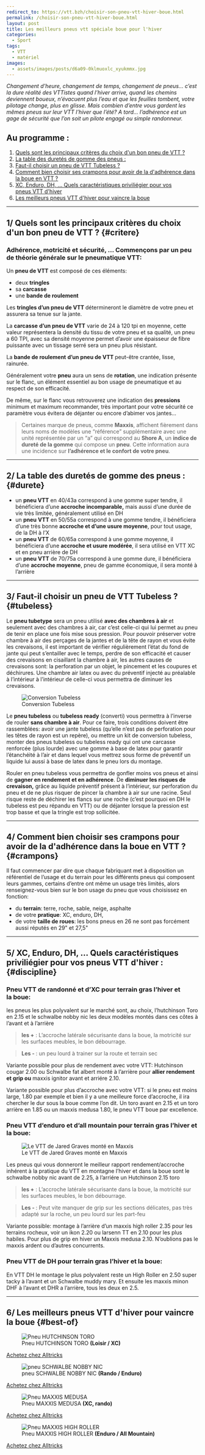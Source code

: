```yaml
---
redirect_to: https://vtt.bzh/choisir-son-pneu-vtt-hiver-boue.html
permalink: /choisir-son-pneu-vtt-hiver-boue.html
layout: post
title: Les meilleurs pneus vtt spéciale boue pour l'hiver
categories:
  - Sport
tags:
  - VTT
  - matériel
images:
  - assets/images/posts/d6a09-0klmuoxlc_xyukmmx.jpg
---
```


<em>Changement d’heure, changement de temps, changement de pneus… c’est la dure réalité des VTTistes quand l’hiver arrive, quand les chemins deviennent boueux, n’évacuent plus l’eau et que les feuilles tombent, votre pilotage change, plus en glisse. Mais combien d’entre vous gardent les mêmes pneus sur leur VTT l’hiver que l’été? A tord… l’adhérence est un gage de sécurité que l’on soit un pilote engagé ou simple randonneur.</em>

## Au programme :

1. [Quels sont les principaux critères du choix d'un bon pneu de VTT ?](#critere)
2. [La table des duretés de gomme des pneus :](#durete)
3. [Faut-il choisir un pneu de VTT Tubeless ?](#tubeless)
4. [Comment bien choisir ses crampons pour avoir de la d'adhérence dans la boue en VTT ?](#crampons)
5. [XC, Enduro, DH, ... Quels caractéristiques priviliégier pour vos pneus VTT d'hiver ](#discipline)
6. [Les meilleurs pneus VTT d'hiver pour vaincre la boue](#best-of)

<hr />

## 1/ Quels sont les principaux critères du choix d'un bon pneu de VTT ? {#critere}

### Adhérence, motricité et sécurité, ... Commençons par un peu de théorie générale sur le pneumatique VTT:

Un <strong>pneu de VTT</strong> est composé de ces éléments:

- deux <strong>tringles</strong>
- sa <strong>carcasse</strong>
- une <strong>bande de roulement</strong>

Les <strong>tringles d’un pneu de VTT </strong>détermineront le diamètre de votre pneu et assurera sa tenue sur la jante.

La <strong>carcasse</strong> <strong>d’un pneu de VTT</strong> varie de 24 à 120 tpi en moyenne, cette valeur représentera la densité du tissu de votre pneu et sa qualité, un pneu a 60 TPI, avec sa densité moyenne permet d’avoir une épaisseur de fibre puissante avec un tissage serré sera un pneu plus résistant.

La <strong>bande de roulement</strong> <strong>d’un pneu de VTT </strong>peut-être crantée, lisse, rainurée.

Généralement votre <strong>pneu</strong> aura un sens de <strong>rotation</strong>, une indication présente sur le flanc, un élément essentiel au bon usage de pneumatique et au respect de son efficacité.

De même, sur le flanc vous retrouverez une indication des <strong>pressions</strong> minimum et maximum recommander, très important pour votre sécurité ce paramètre vous évitera de déjanter ou encore d’abimer vos jantes…

<blockquote>
	Certaines marque de pneus, comme <strong>Maxxis</strong>, affichent fièrement dans leurs noms de modèles une “référence” supplémentaire avec une unité représentée par un “a” qui correspond au <strong>Shore A</strong>, un <strong>indice de dureté de la gomme</strong> qui compose un <strong>pneu</strong>. Cette information aura une incidence sur <strong>l’adhérence et le confort de votre pneu</strong>.</blockquote>
<hr />

## 2/ La table des duretés de gomme des pneus : {#durete}

- un <strong>pneu VTT</strong> en 40/43a correspond à une gomme super tendre, il bénéficiera d’une <strong>accroche incomparable,</strong> mais aussi d’une durée de vie très limitée, généralement utilisé en DH
- un <strong>pneu</strong> <strong>VTT</strong> en 50/55a correspond à une gomme tendre, il bénéficiera d’une très bonne <strong>accroche et d’une usure moyenne</strong>, pour tout usage, de la DH à l’X
- un <strong>pneu VTT</strong> de 60/65a correspond à une gomme moyenne, il bénéficiera d’une <strong>accroche et usure modérée</strong>, il sera utilisé en VTT XC et en pneu arrière de DH
- un <strong>pneu</strong> <strong>VTT</strong> de 70/75a correspond à une gomme dure, il bénéficiera d’une <strong>accroche moyenne</strong>, pneu de gamme économique, il sera monté à l’arrière

<hr />

## 3/ Faut-il choisir un pneu de VTT Tubeless ? {#tubeless}

Le <strong>pneu tubetype</strong> sera un pneu utilisé <strong>avec des chambres à air</strong> et seulement avec des chambres à air, car c’est celle-ci qui lui permet au pneu de tenir en place une fois mise sous pression. Pour pouvoir préserver votre chambre à air des perçages de la jantes et de la tête de rayon et vous évite les crevaisons, il est important de vérifier régulièrement l’état du fond de jante qui peut s’entailler avec le temps, perdre de son efficacité et causer des crevaisons en cisaillant la chambre à air, les autres causes de crevaisons sont: la perforation par un objet, le pincement et les coupures et déchirures. Une chambre air latex ou avec du préventif injecté au préalable à l’intérieur à l’intérieur de celle-ci vous permettra de diminuer les crevaisons.

<figure class="wp-caption">
	<img alt="Conversion Tubeless" src="{{ site.url }}/assets/images/posts/400bd-0ombzoecns3glpn7a.jpg" />
	<figcaption class="wp-caption-text">Conversion Tubeless</figcaption>
</figure>

Le <strong>pneu tubeless</strong> ou <strong>tubeless ready</strong> (converti) vous permettra à l’inverse de rouler <strong>sans chambre à air</strong>. Pour ce faire, trois conditions doivent être rassemblées: avoir une jante tubeless (qu’elle n’est pas de perforation pour les têtes de rayon est un repère), ou mettre un kit de conversion tubeless, monter des pneus tubeless ou tubeless ready qui ont une carcasse renforcée (plus lourde) avec une gomme à base de latex pour garantir l’étanchéité à l’air et dans lequel vous mettrez sous forme de préventif un liquide lui aussi à base de latex dans le pneu lors du montage.

Rouler en pneu tubeless vous permettra de gonfler moins vos pneus et ainsi de <strong>gagner en rendement et en adhérence</strong>. De <strong>diminuer les risques de crevaison,</strong> grâce au liquide préventif présent à l’intérieur, sur perforation du pneu et de ne plus risquer de pincer la chambre à air sur une racine. Seul risque reste de déchirer les flancs sur une roche (c’est pourquoi en DH le tubeless est peu répandu en VTT) ou de déjanter lorsque la pression est trop basse et que la tringle est trop sollicitée.

<hr />

## 4/ Comment bien choisir ses crampons pour avoir de la d'adhérence dans la boue en VTT ? {#crampons}

Il faut commencer par dire que chaque fabriquant met à disposition un référentiel de l’usage et du terrain pour les différents pneus qui composent leurs gammes, certains d’entre ont même un usage très limités, alors renseignez-vous bien sur le bon usage du pneu que vous choisissez en fonction:

- du <strong>terrain</strong>: terre, roche, sable, neige, asphalte
- de votre <strong>pratique</strong>: XC, enduro, DH, 
- de votre <strong>taille de roues</strong>: les bons pneus en 26 ne sont pas forcément aussi réputés en 29" et 27,5"

<hr />

## 5/ XC, Enduro, DH, ... Quels caractéristiques priviliégier pour vos pneus VTT d'hiver : {#discipline}

### Pneu VTT de randonné et d’XC pour terrain gras l’hiver et la boue:

les pneus les plus polyvalent sur le marché sont, au choix, l’hutchinson Toro en 2.15 et le schwalbe nobby nic les deux modèles montés dans ces côtes à l’avant et à l’arrière

<blockquote>

<strong>les +</strong> : L’accroche latérale sécurisante dans la boue, la motricité sur les surfaces meubles, le bon débourrage.</blockquote>

<blockquote>

<strong>Les - </strong>: un peu lourd à trainer sur la route et terrain sec</blockquote>

Variante possible pour plus de rendement avec votre VTT: Hutchinson cougar 2.00 ou Schwalbe fat albert monté à l’arrière pour <strong>allier rendement et grip ou</strong> maxxis ignitor avant et arriére 2.10.

Variante possible pour plus d’accroche avec votre VTT: si le pneu est moins large, 1.80 par exemple et bien il y a une meilleure force d’accroche, il ira chercher le dur sous la boue comme l’on dit. Un toro avant en 2.15 et un toro arrière en 1.85 ou un maxxis medusa 1.80, le pneu VTT boue par excellence.

### Pneu VTT d’enduro et d’all mountain pour terrain gras l’hiver et la boue:

<figure class="wp-caption">
	<img alt="Le VTT de Jared Graves monté en Maxxis" src="{{ site.url }}/assets/images/posts/3a012-0jfkexwvknlk36spt.jpg" />
	<figcaption class="wp-caption-text">Le VTT de Jared Graves monté en Maxxis</figcaption>
</figure>

Les pneus qui vous donneront le meilleur rapport rendement/accroche inhérent à la pratique du VTT en montagne l’hiver et dans la boue sont le schwalbe nobby nic avant de 2.25, à l’arriére un Hutchinson 2.15 toro

<blockquote>

<strong>les +</strong> : L’accroche latérale sécurisante dans la boue, la motricité sur les surfaces meubles, le bon débourrage.</blockquote>

<blockquote>

<strong>Les - </strong>: Peut vite manquer de grip sur les sections délicates, pas très adapté sur la roche, un peu lourd sur les part-feu</blockquote>

Variante possible: montage à l’arrière d’un maxxis high roller 2.35 pour les terrains rocheux, voir un ikon 2.20 ou larsenn TT en 2.10 pour les plus habiles. Pour plus de grip en hiver un Maxxis medusa 2.10. N’oublions pas le maxxis ardent ou d’autres concurrents.

### Pneu VTT de DH pour terrain gras l’hiver et la boue:

En VTT DH le montage le plus polyvalent reste un High Roller en 2.50 super tacky à l’avant et un Schwalbe muddy mary. Et ensuite les maxxis minon DHF à l’avant et DHR a l’arrière, tous les deux en 2.5.

<hr />

## 6/ Les meilleurs pneus VTT d'hiver pour vaincre la boue {#best-of}

<figure>
	<img alt="Pneu HUTCHINSON TORO" src="{{ site.url }}/assets/images/posts/57126-0c6n1i609mgd_3rm7.jpg" />
  <figcaption>Pneu HUTCHINSON TORO <strong>(Loisir / XC)</strong></figcaption>
</figure>
<a href="http://track.effiliation.com/servlet/effi.redir?id_compteur=12855409&amp;url=https://www.alltricks.fr/Acheter/Pneu%2BHUTCHINSON%2BTORO" target="_blank" rel="nofollow" class="btn btn-outline-primary text-center">Achetez chez Alltricks</a>

<figure>
	<img alt="pneu SCHWALBE NOBBY NIC" src="{{ site.url }}/assets/images/posts/bc2c9-0kuckpd1y2nb3rli6.jpg" />
  <figcaption>pneu SCHWALBE NOBBY NIC <strong>(Rando / Enduro)</strong></figcaption>
</figure>
<a href="http://track.effiliation.com/servlet/effi.redir?id_compteur=12855409&amp;url=https://www.alltricks.fr/Acheter/pneu%2BSCHWALBE%2BNOBBY%2BNIC" target="_blank" rel="nofollow" class="btn btn-outline-primary text-center">Achetez chez Alltricks</a>

<figure>
	<img alt="Pneu MAXXIS MEDUSA" src="{{ site.url }}/assets/images/posts/5722c-0zsdugggwrkpxqmuh.jpg" />
  <figcaption>Pneu MAXXIS MEDUSA <strong>(XC, rando)</strong></figcaption>
</figure>
<a href="https://www.alltricks.fr/Acheter/Pneu+MAXXIS+MEDUSA" target="_blank" rel="nofollow" class="btn btn-outline-primary text-center">Achetez chez Alltricks</a>

<figure>
	<img alt="Pneu MAXXIS HIGH ROLLER " src="{{ site.url }}/assets/images/posts/c14c5-04jhnw3ph3ltb3vwi.jpg" />
  <figcaption>Pneu MAXXIS HIGH ROLLER <strong>(Enduro / All Mountain)</strong></figcaption>
</figure>
<a href="http://track.effiliation.com/servlet/effi.redir?id_compteur=12855409&amp;url=https://www.alltricks.fr/Acheter/Pneu%2BMAXXIS%2BHIGH%2BROLLER" target="_blank" rel="nofollow" class="btn btn-outline-primary text-center">Achetez chez Alltricks</a>
